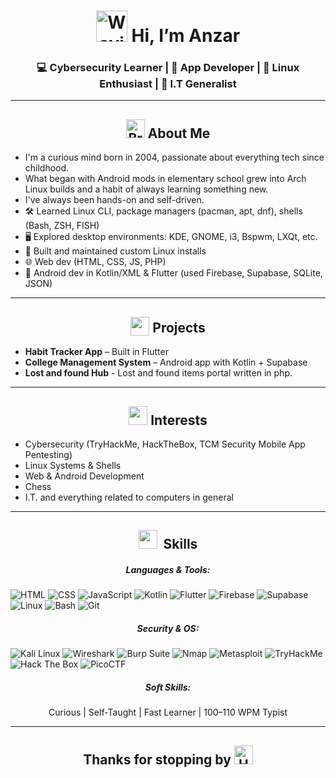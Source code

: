 <h1 align="center">
  <img
    src="https://raw.githubusercontent.com/Tarikul-Islam-Anik/Animated-Fluent-Emojis/master/Emojis/Hand%20gestures/Waving%20Hand.png"
    alt="Waving Hand"
    width="50"
    height="50"
  /> 
  Hi, I’m Anzar
</h1>
<h3 align="center">
💻 Cybersecurity Learner | 📱 App Developer | 🐧 Linux Enthusiast | 🧰 I.T Generalist
</h3>

---

<h2 align="center">
<img src="https://raw.githubusercontent.com/Tarikul-Islam-Anik/Animated-Fluent-Emojis/master/Emojis/Hand%20gestures/Brain.png" alt="Brain" width="30" height="30" />  About Me
</h2>

- I'm a curious mind born in 2004, passionate about everything tech since childhood.
- What began with Android mods in elementary school grew into Arch Linux builds and a habit of always learning something new.
- I've always been hands-on and self-driven.
- 🛠️ Learned Linux CLI, package managers (pacman, apt, dnf), shells (Bash, ZSH, FISH)
- 🖥️ Explored desktop environments: KDE, GNOME, i3, Bspwm, LXQt, etc.
- 💾 Built and maintained custom Linux installs
- 🌐 Web dev (HTML, CSS, JS, PHP)
- 📱 Android dev in Kotlin/XML & Flutter (used Firebase, Supabase, SQLite, JSON)

---
<h2 align="center">
  <img src="https://media2.giphy.com/media/v1.Y2lkPTc5MGI3NjExdzBtcHF2dmY5YmV4ZndjNzZpYms1NTlicGZvcnh1dWg0ZzM3ZDYwbSZlcD12MV9pbnRlcm5hbF9naWZfYnlfaWQmY3Q9cw/3FvaG9XbBRbLtdaUUP/giphy.gif" height="30" width="30" style="vertical-align: bottom;"/> Projects
</h2>

- **Habit Tracker App** – Built in Flutter  
- **College Management System** – Android app with Kotlin + Supabase
- **Lost and found Hub** - Lost and found items portal written in php.
---

<h2 align="center">
  <img src="https://media3.giphy.com/media/v1.Y2lkPTc5MGI3NjExcDYxeGo0enlkeDB4cDMxZTJoNzVmdG1lMDJmMzg3eTdsMTN0ZnVmdiZlcD12MV9pbnRlcm5hbF9naWZfYnlfaWQmY3Q9cw/ujdkoGgPQWx9Ub2KYz/giphy.gif" height="30" width="30" " /> Interests
</h2>

- Cybersecurity (TryHackMe, HackTheBox, TCM Security Mobile App Pentesting)
- Linux Systems & Shells
- Web & Android Development
- Chess
- I.T. and everything related to computers in general

---
<h2 align="center">
<img src="https://media2.giphy.com/media/QssGEmpkyEOhBCb7e1/giphy.gif?cid=ecf05e47a0n3gi1bfqntqmob8g9aid1oyj2wr3ds3mg700bl&rid=giphy.gif" height="30" width ="30">&nbsp; Skills
</h2>

<h5 align="center"> Languages & Tools: </h5>  
<p align="center">
  
![HTML](https://img.shields.io/badge/HTML5-E34F26?style=for-the-badge&logo=html5&logoColor=white)
![CSS](https://img.shields.io/badge/CSS3-1572B6?style=for-the-badge&logo=css3&logoColor=white)
![JavaScript](https://img.shields.io/badge/JavaScript-F7DF1E?style=for-the-badge&logo=javascript&logoColor=black)
![Kotlin](https://img.shields.io/badge/Kotlin-7F52FF?style=for-the-badge&logo=kotlin&logoColor=white)
![Flutter](https://img.shields.io/badge/Flutter-02569B?style=for-the-badge&logo=flutter&logoColor=white)
![Firebase](https://img.shields.io/badge/Firebase-ffca28?style=for-the-badge&logo=firebase&logoColor=black)
![Supabase](https://img.shields.io/badge/Supabase-3ECF8E?style=for-the-badge&logo=supabase&logoColor=white)
![Linux](https://img.shields.io/badge/Linux-FCC624?style=for-the-badge&logo=linux&logoColor=black)
![Bash](https://img.shields.io/badge/Bash-4EAA25?style=for-the-badge&logo=gnubash&logoColor=white)
![Git](https://img.shields.io/badge/Git-F05032?style=for-the-badge&logo=git&logoColor=white)

</p>
<h5 align="center"> Security & OS: </h5>  

<p align="center">

![Kali Linux](https://img.shields.io/badge/Kali_Linux-557C94?style=for-the-badge&logo=kalilinux&logoColor=white)
![Wireshark](https://img.shields.io/badge/Wireshark-1679A7?style=for-the-badge&logo=wireshark&logoColor=white)
![Burp Suite](https://img.shields.io/badge/Burp_Suite-FF6F00?style=for-the-badge&logo=burpsuite&logoColor=white)
![Nmap](https://img.shields.io/badge/Nmap-214478?style=for-the-badge&logo=gnuprivacyguard&logoColor=white)
![Metasploit](https://img.shields.io/badge/Metasploit-3F4E66?style=for-the-badge&logo=metasploit&logoColor=white)
![TryHackMe](https://img.shields.io/badge/TryHackMe-212C42?style=for-the-badge&logo=tryhackme&logoColor=red)
![Hack The Box](https://img.shields.io/badge/HackTheBox-9FEF00?style=for-the-badge&logo=hackthebox&logoColor=black)
![PicoCTF](https://img.shields.io/badge/PicoCTF-000000?style=for-the-badge&logo=ctfd&logoColor=white)

</p>

<h5 align="center"> Soft Skills: </h5>  
<p align="center">
Curious | Self-Taught | Fast Learner | 100–110 WPM Typist
  </p>
  
---
<h2 align="center">Thanks for stopping by
<img src="https://raw.githubusercontent.com/Tarikul-Islam-Anik/Animated-Fluent-Emojis/master/Emojis/Smilies/Heart%20Exclamation.png" alt="Heart Exclamation" width="30" height="30" /></h2>
